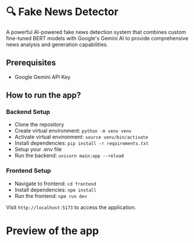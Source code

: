 # 🔍 Fake News Detector

A powerful AI-powered fake news detection system that combines custom fine-tuned BERT models with Google's Gemini AI to provide comprehensive news analysis and generation capabilities.
## Prerequisites
- Google Gemini API Key

## How to run the app?

### Backend Setup
- Clone the repository
- Create virtual environment: `python -m venv venv`
- Activate virtual environment: `source venv/bin/activate`
- Install dependencies: `pip install -r requirements.txt`
- Setup your .env file
- Run the backend: `uvicorn main:app --reload`

### Frontend Setup
- Navigate to frontend: `cd frontend`
- Install dependencies: `npm install`
- Run the frontend: `npm run dev`

Visit `http://localhost:5173` to access the application.

# Preview of the app


